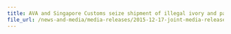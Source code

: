 ```yaml
---
title: AVA and Singapore Customs seize shipment of illegal ivory and pangolin scales 
file_url: /news-and-media/media-releases/2015-12-17-joint-media-release.pdf
---
```

